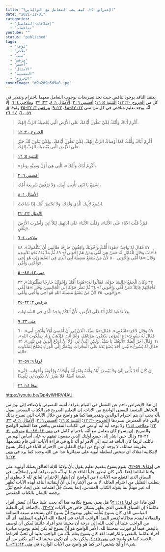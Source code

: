 ```yaml
---
title: "الإعتراض ٢٥٠، كيف يجب التعامل مع الوالِدَين؟"
date: "2021-11-01"
categories: 
  - "إختلافات-التفاصيل"
  - "تناقضات"
youtube: ""
status: "published"
tags: 
  - "لوقا"
  - "ملاخي"
  - "متى"
  - "مرقس"
  - "أفسس"
  - "الأمثال"
  - "التثنية"
  - "الخروج"
coverImage: "d9a2d9a5d9a0.jpg"
---
```


يعتقد الناقد بوجود تناقض حيث نجد تصريحات بوجوب التعامل معهما باحترام وتقدير في كل من [الخروج ٢٠: ١٢](https://my.bible.com/bible/101/EXO.20.12)؛ [التثنية ٥: ١٦](https://my.bible.com/bible/101/DEU.5.16)؛ [أفسس ٦: ٢](https://my.bible.com/bible/101/EPH.6.2)؛ [الأمثال ١: ٨](https://my.bible.com/bible/101/PRO.1.8)، [٢٣: ٢٢](https://my.bible.com/bible/101/PRO.23.22)؛ و[ملاخي ٤: ٦](https://my.bible.com/bible/101/MAL.4.6). إلا أنَّه يوجد تعليم مناقض في كل من متى [١٢: ٤٧-٤٨](https://my.bible.com/bible/101/MAT.12.47-48)، [٢٣: ٩](https://my.bible.com/bible/101/MAT.23.9)؛ [مرقس ٣: ٣٢-٣٥](https://my.bible.com/bible/101/MRK.3.32-35) ولوقا [٥: ٥٩-٦٠](https://my.bible.com/bible/101/LUK.5.59-60)، [١٤: ٢٦](https://my.bible.com/bible/101/LUK.14.26).

> أَكْرِمْ أَبَاكَ وَأُمَّكَ لِكَيْ تَطُولَ أَيَّامُكَ عَلَى الأَرْضِ الَّتِي يُعْطِيكَ الرَّبُّ إِلهُكَ.

> [الخروج ٢٠: ١٢](https://my.bible.com/bible/101/EXO.20.12)

> أَكْرِمْ أَبَاكَ وَأُمَّكَ كَمَا أَوْصَاكَ الرَّبُّ إِلهُكَ، لِكَيْ تَطُولَ أَيَّامُكَ، وَلِكَيْ يَكُونَ لَكَ خَيْرٌ علَى الأَرْضِ الَّتِي يُعْطِيكَ الرَّبُّ إِلهُكَ.

> [التثنية ٥: ١٦](https://my.bible.com/bible/101/DEU.5.16)

> «أَكْرِمْ أَبَاكَ وَأُمَّكَ»، الَّتِي هِيَ أَوَّلُ وَصِيَّةٍ بِوَعْدٍ،

> [أفسس ٦: ٢](https://my.bible.com/bible/101/EPH.6.2)

> اِسْمَعْ يَا ابْنِي تَأْدِيبَ أَبِيكَ، وَلاَ تَرْفُضْ شَرِيعَةَ أُمِّكَ،

> [الأمثال ١: ٨](https://my.bible.com/bible/101/PRO.1.8)

> اِسْمَعْ لأَبِيكَ الَّذِي وَلَدَكَ، وَلاَ تَحْتَقِرْ أُمَّكَ إِذَا شَاخَتْ.

> [الأمثال ٢٣: ٢٢](https://my.bible.com/bible/101/PRO.23.22)

> فَيَرُدُّ قَلْبَ الآبَاءِ عَلَى الأَبْنَاءِ، وَقَلْبَ الأَبْنَاءِ عَلَى آبَائِهِمْ. لِئَلاَّ آتِيَ وَأَضْرِبَ الأَرْضَ بِلَعْنٍ».

> [ملاخي ٤: ٦](https://my.bible.com/bible/101/MAL.4.6)

> ٤٧ فَقَالَ لَهُ وَاحِدٌ: «هُوَذَا أُمُّكَ وَإِخْوَتُكَ وَاقِفُونَ خَارِجًا طَالِبِينَ أَنْ يُكَلِّمُوكَ». ٤٨ فَأَجَابَ وَقَالَ لِلْقَائِلِ لَهُ:«مَنْ هِيَ أُمِّي وَمَنْ هُمْ إِخْوَتي؟» ٤٩ ثُمَّ مَدَّ يَدَهُ نَحْوَ تَلاَمِيذِهِ وَقَالَ:«هَا أُمِّي وَإِخْوَتي. ٥٠ لأَنَّ مَنْ يَصْنَعُ مَشِيئَةَ أَبِي الَّذِي فِي السَّمَاوَاتِ هُوَ أَخِي وَأُخْتِي وَأُمِّي».

> [متى ١٢: ٤٧-٥٠](https://my.bible.com/bible/101/MAT.12.47-50)

> ٣٢ وَكَانَ الْجَمْعُ جَالِسًا حَوْلَهُ، فَقَالُوا لَهُ:«هُوَذَا أُمُّكَ وَإِخْوَتُكَ خَارِجًا يَطْلُبُونَكَ». ٣٣ فَأَجَابَهُمْ قِائِلاً:«مَنْ أُمِّي وَإِخْوَتِي؟» ٣٤ ثُمَّ نَظَرَ حَوْلَهُ إِلَى الْجَالِسِينَ وَقَالَ:«هَا أُمِّي وَإِخْوَتِي، ٣٥ لأَنَّ مَنْ يَصْنَعُ مَشِيئَةَ اللهِ هُوَ أَخِي وَأُخْتِي وَأُمِّي».

> [مرقس ٣: ٣٢-٣٥](https://my.bible.com/bible/101/MRK.3.32-35)

> وَلاَ تَدْعُوا لَكُمْ أَبًا عَلَى الأَرْضِ، لأَنَّ أَبَاكُمْ وَاحِدٌ الَّذِي فِي السَّمَاوَاتِ.

> [متى ٢٣: ٩](https://my.bible.com/bible/101/MAT.23.9)

> ٥٩ وَقَالَ لآخَرَ:«اتْبَعْنِي». فَقَالَ:«يَا سَيِّدُ، ائْذَنْ لِي أَنْ أَمْضِيَ أَوَّلاً وَأَدْفِنَ أَبِي». ٦٠ فَقَالَ لَهُ يَسُوعُ:«دَعِ الْمَوْتَى يَدْفِنُونَ مَوْتَاهُمْ، وَأَمَّا أَنْتَ فَاذْهَبْ وَنَادِ بِمَلَكُوتِ اللهِ». ٦١ وَقَالَ آخَرُ أَيْضًا: «أَتْبَعُكَ يَا سَيِّدُ، وَلكِنِ ائْذَنْ لِي أَوَّلاً أَنْ أُوَدِّعَ الَّذِينَ فِي بَيْتِي». ٦٢ فَقَالَ لَهُ يَسُوعُ:«لَيْسَ أَحَدٌ يَضَعُ يَدَهُ عَلَى الْمِحْرَاثِ وَيَنْظُرُ إِلَى الْوَرَاءِ يَصْلُحُ لِمَلَكُوتِ اللهِ».

> [لوقا ٩: ٥٩-٦٢](https://my.bible.com/bible/101/LUK.9.59-62)

> «إِنْ كَانَ أَحَدٌ يَأْتِي إِلَيَّ وَلاَ يُبْغِضُ أَبَاهُ وَأُمَّهُ وَامْرَأَتَهُ وَأَوْلاَدَهُ وَإِخْوَتَهُ وَأَخَوَاتِهِ، حَتَّى نَفْسَهُ أَيْضًا، فَلاَ يَقْدِرُ أَنْ يَكُونَ لِي تِلْمِيذًا.

> [لوقا ١٤: ٢٦](https://my.bible.com/bible/101/LUK.14.26)

https://youtu.be/Qp4yWHRV4AU

إن هذا الإعتراض ناجم عن الفشل في القيام بقراءة أمينة للنصوص بالإضافة إلى نوع من التجاهل المتعمد للمعنى الواضح من الآيات. إن التعليم الصريح في الكتاب المقدس يقول بأنَّه يجب أن يتم احترام الوالدين وتقديرهما كما هو واضح من خلال الآيات التي تصرح بذلك والتي قام المعترض بسردها ([الخروج ٢٠: ١٢](https://my.bible.com/bible/101/EXO.20.12)؛ [التثنية ٥: ١٦](https://my.bible.com/bible/101/DEU.5.16)؛ [أفسس ٦: ٢](https://my.bible.com/bible/101/EPH.6.2)؛ [الأمثال ١: ٨](https://my.bible.com/bible/101/PRO.1.8)، [٢٣: ٢٢](https://my.bible.com/bible/101/PRO.23.22)؛ و[ملاخي ٤: ٦](https://my.bible.com/bible/101/MAL.4.6)) ولا يوجد أية آية أو نص في الكتاب المقدس يناقض هذا التعليم الواضح والصريح. إن يسوع كان يتعامل مع أمّه باحترام كامل في [متى ١٢: ٤٧-٥٠](https://my.bible.com/bible/101/MAT.12.47-50) و[مرقس ٣: ٣٢-٣٥](https://my.bible.com/bible/101/MRK.3.32-35) وذلك حين أشار إلى جميع أولئك الذين يضعون ثقتهم به على أساس أنهم من عائلته. لربما كان الناقد قد تنبه إلى الأمر لو أنَّه تابع في قراءة الآيات التي قام بتقديمها. بطريقة مماثلة، لا يوجد أي نوع من أنواع التقليل من الإحترام للآباء في إنكار يسوع لإمكانية امتلاك أي شخص لسلطة أبوية على ضمائرنا عدا عن الله وحده كما يرد في [متى ٢٣: ٩](https://my.bible.com/bible/101/MAT.23.9).

في [لوقا ٩: ٥٩-٦٢](https://my.bible.com/bible/101/LUK.9.59-62)، يقوم يسوع بتقديم تعليم يقول بأنَّ ولائنا للإله الخالق يمتلك أولوية على ولائنا لعائلتنا (هذا الأمر كان ليظهر جلياً للناقد فيما لو أنَّه تابع بقراءة آيتين إضافيَّتين في السياق الذي اقتطع منه الآيات.) من الواضح أن إظهار الإحترام الفائق لله لا ينطوي أو يتطلب التقليل من احترام العائلة. لا بد من الإشارة إلى أنَّ انتقائية الناقد لهذه الآيات تُظهِر أنه غير مهتمٍّ بما يقوله الكتاب المقدس، إنما ينصبّ جُلُّ اهتمامه على إيجاد حُجج تُبَرِّر رفضه للإيمان بالكتاب المقدس.

لكن ماذا عن [لوقا ١٤: ٢٦](https://my.bible.com/bible/101/LUK.14.26)؟ هل يعني يسوع بكلامه هذا أنّه يجب علينا حقاً أن نُبغض أفراد عائلتنا؟ إن السياق النصي الذي يظهر بشكل خاص في الآيات [٢٧-٣٣](https://my.bible.com/bible/101/LUK.14.27-33)، بالإضافة إلى التعليم القياسي الذي كان يسوع يُعلّمه يُظهر بوضوح أنَّ يسوع كان يستخدم صيغة المبالغة والمغالاة ليقدم محاكاة تُفسر المبدأ الواجب اتّباعه في إعطاء الله الأولوية المطلقة. أي أنَّه من الواجب علينا أن نُحب الله إلى درجة أن محبتنا نحو أفراد عائلتنا يُمكن أن تُوصف بالبغض فيما لو قورنت بمحبتنا لله. الأمر الواضح هو أنَّ يسوع لم يكن يُعلم بوجوب مبادرة أفراد عائلتنا بالبغض والكراهية؛ لقد كان يسوع يعلم بأنَّه من الواجب علينا أن نُحبَّ أقرباءنا بالجسد كما هو واضح في [متى ١٥: ٤](https://my.bible.com/bible/101/MAT.15.4)، ولكن يجب أن تكون محبتنا لله أكبر بكثير من أي شيء أو أيّ شخص آخر كما هو واضح من الآيات الواردة في [متى ٢٢: ٣٦-٤٠](https://my.bible.com/bible/101/MAT.22.36-40).
